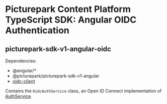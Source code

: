 # Picturepark Content Platform TypeScript SDK: Angular OIDC Authentication

## picturepark-sdk-v1-angular-oidc

Dependencies: 

- @angular/*
- @picturepark/picturepark-sdk-v1-angular
- [oidc-client](https://www.npmjs.com/package/oidc-client)

Contains the `OidcAuthService` class, an Open ID Connect implementation of [AuthService](../picturepark-sdk-v1-angular/AuthService.md).
